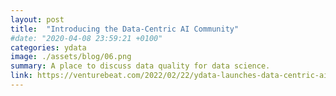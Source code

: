 ```yaml
---
layout: post
title:  "Introducing the Data-Centric AI Community"
#date: "2020-04-08 23:59:21 +0100"
categories: ydata
image: ./assets/blog/06.png
summary: A place to discuss data quality for data science.
link: https://venturebeat.com/2022/02/22/ydata-launches-data-centric-ai-community-for-data-scientists/
---
```

